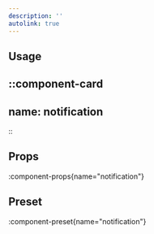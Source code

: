 ```yaml
---
description: ''
autolink: true
---
```


## Usage

::component-card
---
name: notification
---
::

## Props

:component-props{name="notification"}

## Preset

:component-preset{name="notification"}
